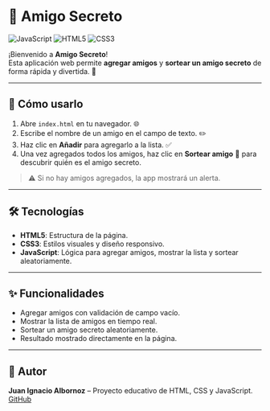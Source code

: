 # 🎁 Amigo Secreto

![JavaScript](https://img.shields.io/badge/JS-ES6-yellow)
![HTML5](https://img.shields.io/badge/HTML5-orange)
![CSS3](https://img.shields.io/badge/CSS3-blue)

¡Bienvenido a **Amigo Secreto**!  
Esta aplicación web permite **agregar amigos** y **sortear un amigo secreto** de forma rápida y divertida. 🎉

---

## 🚀 Cómo usarlo

1. Abre `index.html` en tu navegador. 🌐  
2. Escribe el nombre de un amigo en el campo de texto. ✏️  
3. Haz clic en **Añadir** para agregarlo a la lista. ✅  
4. Una vez agregados todos los amigos, haz clic en **Sortear amigo** 🎲 para descubrir quién es el amigo secreto.  

> ⚠️ Si no hay amigos agregados, la app mostrará un alerta.

---

## 🛠 Tecnologías

- **HTML5**: Estructura de la página.  
- **CSS3**: Estilos visuales y diseño responsivo.  
- **JavaScript**: Lógica para agregar amigos, mostrar la lista y sortear aleatoriamente.

---

## ✨ Funcionalidades

- Agregar amigos con validación de campo vacío.  
- Mostrar la lista de amigos en tiempo real.  
- Sortear un amigo secreto aleatoriamente.  
- Resultado mostrado directamente en la página.  

---

## 👤 Autor

**Juan Ignacio Albornoz** – Proyecto educativo de HTML, CSS y JavaScript.  
[GitHub](https://github.com/IgnaAlbz)


